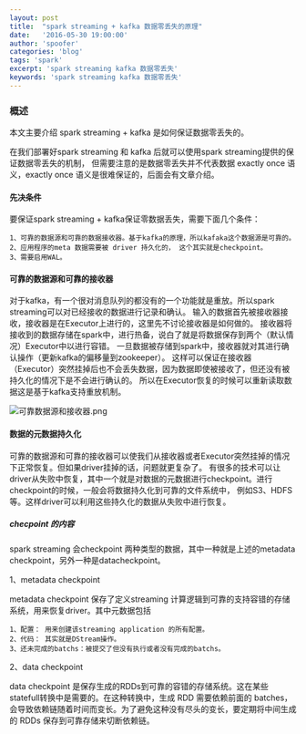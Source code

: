 ```yaml
---
layout: post
title:  "spark streaming + kafka 数据零丢失的原理"
date:   '2016-05-30 19:00:00'
author: 'spoofer'
categories: 'blog'
tags: 'spark'
excerpt: 'spark streaming kafka 数据零丢失'
keywords: 'spark streaming kafka 数据零丢失'
---
```



### 概述

本文主要介绍 spark streaming + kafka 是如何保证数据零丢失的。

在我们部署好spark streaming 和 kafka 后就可以使用spark streaming提供的保证数据零丢失的机制，
但需要注意的是数据零丢失并不代表数据 exactly once 语义，exactly once 语义是很难保证的，后面会有文章介绍。

<!--more-->

#### 先决条件

要保证spark streaming + kafka保证零数据丢失，需要下面几个条件：

```
1、可靠的数据源和可靠的数据接收器。基于kafka的原理，所以kafaka这个数据源是可靠的。
2、应用程序的meta 数据需要被 driver 持久化的， 这个其实就是checkpoint。
3、需要启用WAL。
```

#### 可靠的数据源和可靠的接收器

对于kafka，有一个很对消息队列的都没有的一个功能就是重放。所以spark streaming可以对已经接收的数据进行记录和确认。
输入的数据首先被接收器接收，接收器是在Executor上进行的，这里先不讨论接收器是如何做的。
接收器将接收到的数据存储在spark中，进行热备，说白了就是将数据保存到两个（默认情况）Executor中以进行容错。
一旦数据被存储到spark中，接收器就对其进行确认操作（更新kafka的偏移量到zookeeper）。
这样可以保证在接收器（Executor）突然挂掉后也不会丢失数据，因为数据即使被接收了，但还没有被持久化的情况下是不会进行确认的。
所以在Executor恢复的时候可以重新读取数据这是基于kafka支持重放机制。

![可靠数据源和接收器.png][1]

#### 数据的元数据持久化

可靠的数据源和可靠的接收器可以使我们从接收器或者Executor突然挂掉的情况下正常恢复。但如果driver挂掉的话，问题就更复杂了。
有很多的技术可以让driver从失败中恢复，其中一个就是对数据的元数据进行checkpoint。进行checkpoint的时候，一般会将数据持久化到可靠的文件系统中，
例如S3、HDFS等。这样driver可以利用这些持久化的数据从失败中进行恢复。

##### checpoint 的内容

spark streaming 会checkpoint 两种类型的数据，其中一种就是上述的metadata checkpoint，另外一种是datacheckpoint。

1、metadata checkpoint

metadata checkpoint 保存了定义streaming 计算逻辑到可靠的支持容错的存储系统，用来恢复driver。其中元数据包括

```
1、配置： 用来创建该streaming application 的所有配置。
2、代码： 其实就是DStream操作。
3、还未完成的batchs：被提交了但没有执行或者没有完成的batchs。
```

2、data checkpoint

data checkpoint 是保存生成的RDDs到可靠的容错的存储系统。这在某些statefull转换中是需要的。在这种转换中，生成 RDD 需要依赖前面的 batches，会导致依赖链随着时间而变长。为了避免这种没有尽头的变长，要定期将中间生成的 RDDs 保存到可靠存储来切断依赖链。







































[1]: http://www.spoofer.top/assets/images/2016/05/可靠数据源和接收器.png
